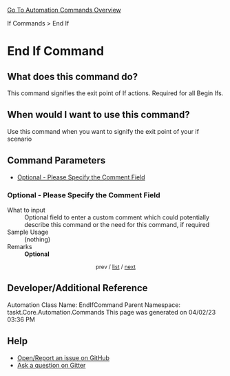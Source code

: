 <!--TITLE: End If Command -->
<!-- SUBTITLE: a command in the If Commands group. -->
[Go To Automation Commands Overview](/automation-commands.md)


If Commands &gt; End If


# End If Command


## What does this command do?
This command signifies the exit point of If actions.  Required for all Begin Ifs.


## When would I want to use this command?
Use this command when you want to signify the exit point of your if scenario


<a id="param_list"></a>
## Command Parameters
- [Optional - Please Specify the Comment Field](#param_0)


<a id="param_0"></a>
### Optional - Please Specify the Comment Field


<dl>
<dt>What to input</dt><dd>Optional field to enter a custom comment which could potentially describe this command or the need for this command, if required</dd>
<dt>Sample Usage</dt><dd>(nothing)</dd>
<dt>Remarks</dt><dd><strong>Optional</strong><br></dd>
</dl>




<div style="font-size: 90%; text-align: center">


prev / [list](#param_list) / [next](#param_1)


</div>


## Developer/Additional Reference
Automation Class Name: EndIfCommand
Parent Namespace: taskt.Core.Automation.Commands
This page was generated on 04/02/23 03:36 PM


## Help
- [Open/Report an issue on GitHub](https://github.com/rcktrncn/taskt/issues/new)
- [Ask a question on Gitter](https://gitter.im/taskt-rpa/Lobby)
